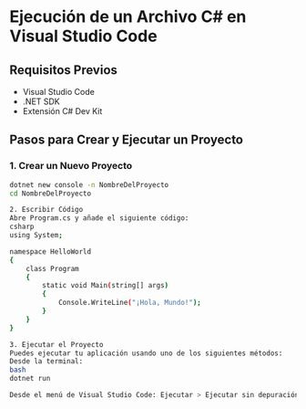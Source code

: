 # Ejecución de un Archivo C# en Visual Studio Code

## Requisitos Previos

- Visual Studio Code
- .NET SDK
- Extensión C# Dev Kit

## Pasos para Crear y Ejecutar un Proyecto

### 1. Crear un Nuevo Proyecto

```bash
dotnet new console -n NombreDelProyecto
cd NombreDelProyecto

2. Escribir Código
Abre Program.cs y añade el siguiente código:
csharp
using System;

namespace HelloWorld
{
    class Program
    {
        static void Main(string[] args)
        {
            Console.WriteLine("¡Hola, Mundo!");
        }
    }
}

3. Ejecutar el Proyecto
Puedes ejecutar tu aplicación usando uno de los siguientes métodos:
Desde la terminal:
bash
dotnet run

Desde el menú de Visual Studio Code: Ejecutar > Ejecutar sin depuración.